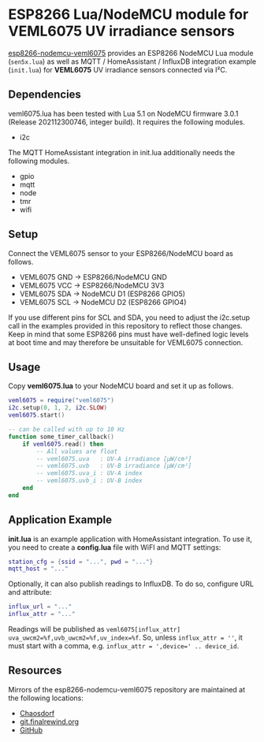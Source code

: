 # ESP8266 Lua/NodeMCU module for VEML6075 UV irradiance sensors

[esp8266-nodemcu-veml6075](https://finalrewind.org/projects/esp8266-nodemcu-veml6075/)
provides an ESP8266 NodeMCU Lua module (`sen5x.lua`) as well as MQTT /
HomeAssistant / InfluxDB integration example (`init.lua`) for **VEML6075** UV
irradiance sensors connected via I²C.

## Dependencies

veml6075.lua has been tested with Lua 5.1 on NodeMCU firmware 3.0.1 (Release
202112300746, integer build). It requires the following modules.

* i2c

The MQTT HomeAssistant integration in init.lua additionally needs the following
modules.

* gpio
* mqtt
* node
* tmr
* wifi

## Setup

Connect the VEML6075 sensor to your ESP8266/NodeMCU board as follows.

* VEML6075 GND → ESP8266/NodeMCU GND
* VEML6075 VCC → ESP8266/NodeMCU 3V3
* VEML6075 SDA → NodeMCU D1 (ESP8266 GPIO5)
* VEML6075 SCL → NodeMCU D2 (ESP8266 GPIO4)

If you use different pins for SCL and SDA, you need to adjust the i2c.setup
call in the examples provided in this repository to reflect those changes. Keep
in mind that some ESP8266 pins must have well-defined logic levels at boot time
and may therefore be unsuitable for VEML6075 connection.

## Usage

Copy **veml6075.lua** to your NodeMCU board and set it up as follows.

```lua
veml6075 = require("veml6075")
i2c.setup(0, 1, 2, i2c.SLOW)
veml6075.start()

-- can be called with up to 10 Hz
function some_timer_callback()
	if veml6075.read() then
		-- All values are float
		-- veml6075.uva   : UV-A irradiance [µW/cm²]
		-- veml6075.uvb   : UV-B irradiance [µW/cm²]
		-- veml6075.uva_i : UV-A index
		-- veml6075.uvb_i : UV-B index
	end
end
```

## Application Example

**init.lua** is an example application with HomeAssistant integration.
To use it, you need to create a **config.lua** file with WiFI and MQTT settings:

```lua
station_cfg = {ssid = "...", pwd = "..."}
mqtt_host = "..."
```

Optionally, it can also publish readings to InfluxDB.
To do so, configure URL and attribute:

```lua
influx_url = "..."
influx_attr = "..."
```

Readings will be published as `veml6075[influx_attr] uva_uwcm2=%f,uvb_uwcm2=%f,uv_index=%f`.
So, unless `influx_attr = ''`, it must start with a comma, e.g. `influx_attr = ',device=' .. device_id`.

## Resources

Mirrors of the esp8266-nodemcu-veml6075 repository are maintained at the following locations:

* [Chaosdorf](https://chaosdorf.de/git/derf/esp8266-nodemcu-veml6075)
* [git.finalrewind.org](https://git.finalrewind.org/esp8266-nodemcu-veml6075/)
* [GitHub](https://github.com/derf/esp8266-nodemcu-veml6075)
